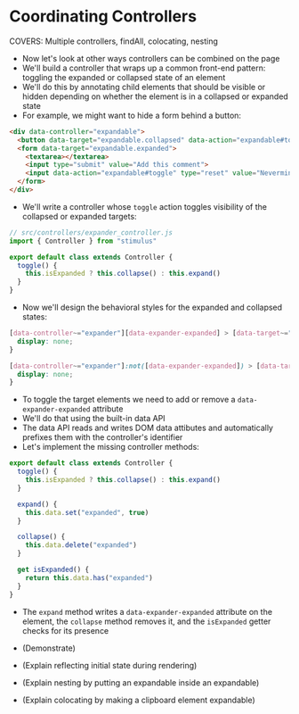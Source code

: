 # Coordinating Controllers

COVERS: Multiple controllers, findAll, colocating, nesting

* Now let's look at other ways controllers can be combined on the page
* We'll build a controller that wraps up a common front-end pattern: toggling the expanded or collapsed state of an element
* We'll do this by annotating child elements that should be visible or hidden depending on whether the element is in a collapsed or expanded state
* For example, we might want to hide a form behind a button:

```html
<div data-controller="expandable">
  <button data-target="expandable.collapsed" data-action="expandable#toggle">Add a comment...</button>
  <form data-target="expandable.expanded">
    <textarea></textarea>
    <input type="submit" value="Add this comment">
    <input data-action="expandable#toggle" type="reset" value="Nevermind">
  </form>
</div>
```

* We'll write a controller whose `toggle` action toggles visibility of the collapsed or expanded targets:

```js
// src/controllers/expander_controller.js
import { Controller } from "stimulus"

export default class extends Controller {
  toggle() {
    this.isExpanded ? this.collapse() : this.expand()
  }
}
```

* Now we'll design the behavioral styles for the expanded and collapsed states:

```css
[data-controller~="expander"][data-expander-expanded] > [data-target~="expander.collapsed"] {
  display: none;
}

[data-controller~="expander"]:not([data-expander-expanded]) > [data-target~="expander.expanded"] {
  display: none;
}
```

* To toggle the target elements we need to add or remove a `data-expander-expanded` attribute
* We'll do that using the built-in data API
* The data API reads and writes DOM data attibutes and automatically prefixes them with the controller's identifier
* Let's implement the missing controller methods:

```js
export default class extends Controller {
  toggle() {
    this.isExpanded ? this.collapse() : this.expand()
  }

  expand() {
    this.data.set("expanded", true)
  }

  collapse() {
    this.data.delete("expanded")
  }

  get isExpanded() {
    return this.data.has("expanded")
  }
}
```

* The `expand` method writes a `data-expander-expanded` attribute on the element, the `collapse` method removes it, and the `isExpanded` getter checks for its presence

* (Demonstrate)
* (Explain reflecting initial state during rendering)
* (Explain nesting by putting an expandable inside an expandable)
* (Explain colocating by making a clipboard element expandable)
